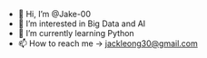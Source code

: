 - 👋 Hi, I’m @Jake-00
- 👀 I’m interested in Big Data and AI
- 🌱 I’m currently learning Python
- 📫 How to reach me -> jackleong30@gmail.com

<!---
Jake-00/Jake-00 is a ✨ special ✨ repository because its `README.md` (this file) appears on your GitHub profile.
You can click the Preview link to take a look at your changes.
--->
